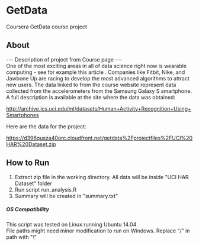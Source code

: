 # GetData
Coursera GetData course project

## About
--- Description of project from Course page ---<br>
One of the most exciting areas in all of data science right now is wearable computing - see for example this article . Companies like Fitbit, Nike, and Jawbone Up are racing to develop the most advanced algorithms to attract new users. The data linked to from the course website represent data collected from the accelerometers from the Samsung Galaxy S smartphone. A full description is available at the site where the data was obtained: 

http://archive.ics.uci.edu/ml/datasets/Human+Activity+Recognition+Using+Smartphones 

Here are the data for the project: 

https://d396qusza40orc.cloudfront.net/getdata%2Fprojectfiles%2FUCI%20HAR%20Dataset.zip 

## How to Run
1. Extract zip file in the working directory. All data will be inside "UCI HAR Dataset" folder
2. Run script run\_analysis.R
3. Summary will be created in "summary.txt"

##### OS Compatibility
This script was tested on Linux running Ubuntu 14.04 <br>
File paths might need minor modification to run on Windows. Replace "/" in path with "\\" <br>

